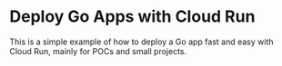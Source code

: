 # Deploy Go Apps with Cloud Run

This is a simple example of how to deploy a Go app fast and easy with Cloud Run, mainly for POCs and small projects.
